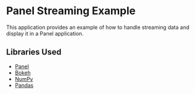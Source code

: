# Panel Streaming Example

This application provides an example of how to handle streaming data and display it in a Panel application.

## Libraries Used

- [Panel](https://panel.holoviz.org/)
- [Bokeh](https://bokeh.org/)
- [NumPy](https://numpy.org/)
- [Pandas](https://pandas.pydata.org/)
